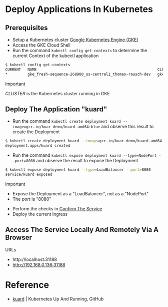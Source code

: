 # Deploy Applications In Kubernetes

## Prerequisites
- Setup a Kubernetes cluster [Google Kubernetes Engine (GKE)](https://cloud.google.com/kubernetes-engine?hl=en)
- Access the GKE Cloud Shell
- Run the command  ```kubectl config get-contexts``` to determine the current Context of the kubectl application
```bash
$ kubectl config get-contexts
CURRENT   NAME                                                      CLUSTER                                                   AUTHINFO                                                  NAMESPACE
*         gke_fresh-sequence-268900_us-central1_thomas-rausch-dev   gke_fresh-sequence-268900_us-central1_thomas-rausch-dev   gke_fresh-sequence-268900_us-central1_thomas-rausch-dev   
```

> [!IMPORTANT]  
> *CLUSTER* is the Kubernetes cluster running in GKE


## Deploy The Application "kuard"
- Run the command ```kubectl create deployment kuard --image=gcr.io/kuar-demo/kuard-amd64:blue``` and observe this result to create the Deployment
```bash
$ kubectl create deployment kuard --image=gcr.io/kuar-demo/kuard-amd64:blue
deployment.apps/kuard created
```
- Run the command ```kubectl expose deployment kuard --type=NodePort --port=8080``` and observe the result to expose the Deployment
```bash
$ kubectl expose deployment kuard --type=LoadBalancer --port=8080
service/kuard exposed
```

> [!IMPORTANT]  
> - Expose the Deployment as a "LoadBalancer", not as a "NodePort"
> - The *port* is "8080"

- Perform the checks in [Confirm The Service](https://github.com/tomrausch/kubernetes_public/blob/a112cb64662de0179dc2a1095bb642aff3e1bbcf/doc/Confirm%20The%20Service.md)
- Deploy the current Ingress

## Access The Service Locally And Remotely Via A Browser

URLs
- http://localhost:31188
- http://192.168.0.136:31188

# Reference
- [kuard](https://github.com/kubernetes-up-and-running/kuard) | Kubernetes Up And Running, GitHub

